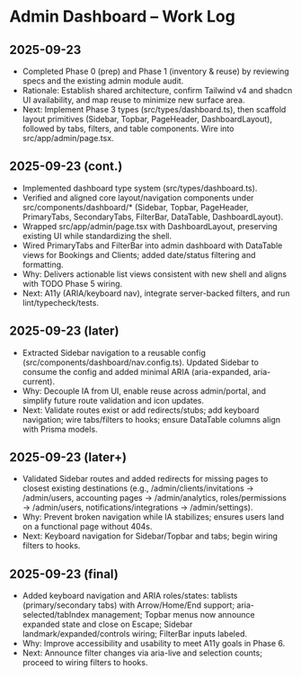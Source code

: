 # Admin Dashboard – Work Log

## 2025-09-23
- Completed Phase 0 (prep) and Phase 1 (inventory & reuse) by reviewing specs and the existing admin module audit.
- Rationale: Establish shared architecture, confirm Tailwind v4 and shadcn UI availability, and map reuse to minimize new surface area.
- Next: Implement Phase 3 types (src/types/dashboard.ts), then scaffold layout primitives (Sidebar, Topbar, PageHeader, DashboardLayout), followed by tabs, filters, and table components. Wire into src/app/admin/page.tsx.

## 2025-09-23 (cont.)
- Implemented dashboard type system (src/types/dashboard.ts).
- Verified and aligned core layout/navigation components under src/components/dashboard/* (Sidebar, Topbar, PageHeader, PrimaryTabs, SecondaryTabs, FilterBar, DataTable, DashboardLayout).
- Wrapped src/app/admin/page.tsx with DashboardLayout, preserving existing UI while standardizing the shell.
- Wired PrimaryTabs and FilterBar into admin dashboard with DataTable views for Bookings and Clients; added date/status filtering and formatting.
- Why: Delivers actionable list views consistent with new shell and aligns with TODO Phase 5 wiring.
- Next: A11y (ARIA/keyboard nav), integrate server-backed filters, and run lint/typecheck/tests.

## 2025-09-23 (later)
- Extracted Sidebar navigation to a reusable config (src/components/dashboard/nav.config.ts). Updated Sidebar to consume the config and added minimal ARIA (aria-expanded, aria-current).
- Why: Decouple IA from UI, enable reuse across admin/portal, and simplify future route validation and icon updates.
- Next: Validate routes exist or add redirects/stubs; add keyboard navigation; wire tabs/filters to hooks; ensure DataTable columns align with Prisma models.

## 2025-09-23 (later+)
- Validated Sidebar routes and added redirects for missing pages to closest existing destinations (e.g., /admin/clients/invitations → /admin/users, accounting pages → /admin/analytics, roles/permissions → /admin/users, notifications/integrations → /admin/settings).
- Why: Prevent broken navigation while IA stabilizes; ensures users land on a functional page without 404s.
- Next: Keyboard navigation for Sidebar/Topbar and tabs; begin wiring filters to hooks.

## 2025-09-23 (final)
- Added keyboard navigation and ARIA roles/states: tablists (primary/secondary tabs) with Arrow/Home/End support; aria-selected/tabIndex management; Topbar menus now announce expanded state and close on Escape; Sidebar landmark/expanded/controls wiring; FilterBar inputs labeled.
- Why: Improve accessibility and usability to meet A11y goals in Phase 6.
- Next: Announce filter changes via aria-live and selection counts; proceed to wiring filters to hooks.
